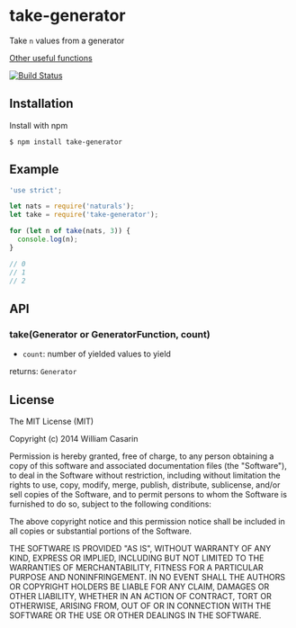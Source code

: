 
# take-generator

  Take `n` values from a generator

  [Other useful functions](https://github.com/jb55/generators)

  [![Build Status](https://travis-ci.org/jb55/take-generator.svg)](https://travis-ci.org/jb55/take-generator)

## Installation

  Install with npm

    $ npm install take-generator

## Example

```js
'use strict';

let nats = require('naturals');
let take = require('take-generator');

for (let n of take(nats, 3)) {
  console.log(n);
}

// 0
// 1
// 2

```

## API

### take(Generator or GeneratorFunction, count)

* `count`: number of yielded values to yield

returns: `Generator`

## License

  The MIT License (MIT)

  Copyright (c) 2014 William Casarin

  Permission is hereby granted, free of charge, to any person obtaining a copy
  of this software and associated documentation files (the "Software"), to deal
  in the Software without restriction, including without limitation the rights
  to use, copy, modify, merge, publish, distribute, sublicense, and/or sell
  copies of the Software, and to permit persons to whom the Software is
  furnished to do so, subject to the following conditions:

  The above copyright notice and this permission notice shall be included in
  all copies or substantial portions of the Software.

  THE SOFTWARE IS PROVIDED "AS IS", WITHOUT WARRANTY OF ANY KIND, EXPRESS OR
  IMPLIED, INCLUDING BUT NOT LIMITED TO THE WARRANTIES OF MERCHANTABILITY,
  FITNESS FOR A PARTICULAR PURPOSE AND NONINFRINGEMENT. IN NO EVENT SHALL THE
  AUTHORS OR COPYRIGHT HOLDERS BE LIABLE FOR ANY CLAIM, DAMAGES OR OTHER
  LIABILITY, WHETHER IN AN ACTION OF CONTRACT, TORT OR OTHERWISE, ARISING FROM,
  OUT OF OR IN CONNECTION WITH THE SOFTWARE OR THE USE OR OTHER DEALINGS IN
  THE SOFTWARE.
